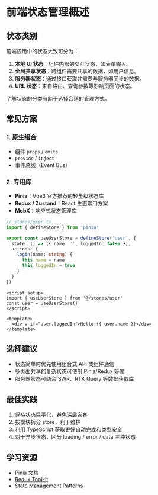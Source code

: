 # 前端状态管理概述

## 状态类别

前端应用中的状态大致可分为：

1. **本地 UI 状态**：组件内部的交互状态，如表单输入。
2. **全局共享状态**：跨组件需要共享的数据，如用户信息。
3. **服务器状态**：通过接口获取并需要与服务器同步的数据。
4. **URL 状态**：来自路由、查询参数等影响页面的状态。

了解状态的分类有助于选择合适的管理方式。

## 常见方案

### 1. 原生组合
- 组件 `props` / `emits`
- `provide` / `inject`
- 事件总线（Event Bus）

### 2. 专用库
- **Pinia**：Vue3 官方推荐的轻量级状态库
- **Redux / Zustand**：React 生态常用方案
- **MobX**：响应式状态管理库

```ts
// stores/user.ts
import { defineStore } from 'pinia'

export const useUserStore = defineStore('user', {
  state: () => ({ name: '', loggedIn: false }),
  actions: {
    login(name: string) {
      this.name = name
      this.loggedIn = true
    }
  }
})
```

```vue
<script setup>
import { useUserStore } from '@/stores/user'
const user = useUserStore()
</script>

<template>
  <div v-if="user.loggedIn">Hello {{ user.name }}</div>
</template>
```

## 选择建议

- 状态简单时优先使用组合式 API 或组件通信
- 多页面共享的复杂状态可使用 Pinia/Redux 等库
- 服务器状态可结合 SWR、RTK Query 等数据获取库

## 最佳实践

1. 保持状态扁平化，避免深层嵌套
2. 按模块拆分 store，利于维护
3. 利用 TypeScript 获取更好自动完成和类型安全
4. 对于异步状态，区分 loading / error / data 三种状态

## 学习资源

- [Pinia 文档](https://pinia.vuejs.org/)
- [Redux Toolkit](https://redux-toolkit.js.org/)
- [State Management Patterns](https://vuejs.org/guide/scaling-up/state-management.html)
